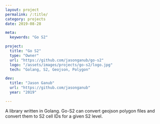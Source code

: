 ```yaml
---
layout: project
permalink: /:title/
category: projects
date: 2019-08-28

meta:
  keywords: "Go S2"

project:
  title: "Go S2"
  type: "Owner"
  url: "https://github.com/jasonganub/go-s2"
  logo: "/assets/images/projects/go-s2/logo.jpg"
  tech: "Golang, S2, Geojson, Polygon"

dev:
  title: "Jason Ganub"
  url: "https://github.com/jasonganub"
  year: "2019"

---
```

<p>A library written in Golang. Go-S2 can convert geojson polygon files and convert them to S2 cell IDs for a given S2 level.</p>